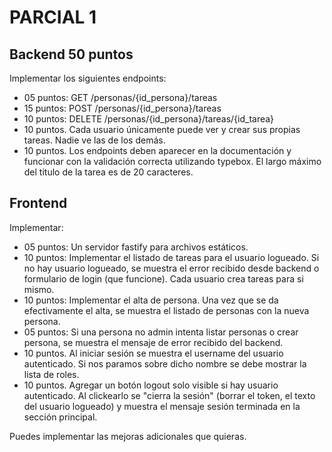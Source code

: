 # PARCIAL 1

## Backend 50 puntos

Implementar los siguientes endpoints:

- 05 puntos: GET /personas/{id_persona}/tareas
- 15 puntos: POST /personas/{id_persona}/tareas
- 10 puntos: DELETE /personas/{id_persona}/tareas/{id_tarea}
- 10 puntos. Cada usuario únicamente puede ver y crear sus propias tareas. Nadie ve las de los demás.
- 10 puntos. Los endpoints deben aparecer en la documentación y funcionar con la validación correcta utilizando typebox. El largo máximo del titulo de la tarea es de 20 caracteres.

## Frontend

Implementar:

- 05 puntos: Un servidor fastify para archivos estáticos.
- 10 puntos: Implementar el listado de tareas para el usuario logueado. Si no hay usuario logueado, se muestra el error recibido desde backend o formulario de login (que funcione). Cada usuario crea tareas para si mismo.
- 10 puntos: Implementar el alta de persona. Una vez que se da efectivamente el alta, se muestra el listado de personas con la nueva persona.
- 05 puntos: Si una persona no admin intenta listar personas o crear persona, se muestra el mensaje de error recibido del backend.
- 10 puntos. Al iniciar sesión se muestra el username del usuario autenticado. Si nos paramos sobre dicho nombre se debe mostrar la lista de roles.
- 10 puntos. Agregar un botón logout solo visible si hay usuario autenticado. Al clickearlo se "cierra la sesión" (borrar el token, el texto del usuario logueado) y muestra el mensaje sesión terminada en la sección principal.

Puedes implementar las mejoras adicionales que quieras.
